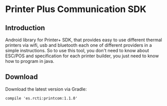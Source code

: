 # Printer Plus Communication SDK

## Introduction

Android library for Printer+ SDK, that provides easy to use different thermal printers via wifi, usb and bluetooth each one of different providers in a simple instructions.
So to use this tool, you don't need to know about ESC/POS and specification for each printer builder, you just need to know how to program in java.

## Download

Download the latest version via Gradle:

`compile 'es.rcti:printcom:1.1.0'`
